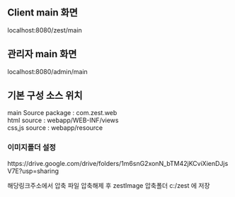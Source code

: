 
<h2>Client main 화면</h2>
  localhost:8080/zest/main

<h2>관리자 main 화면</h2>
  localhost:8080/admin/main

<h2>기본 구성 소스 위치 </h2>

 main Source package : com.zest.web <br/>
   html source : webapp/WEB-INF/views <br/>
 css,js source : webapp/resource <br/>

<h3>이미지폴더 설정</h3>
https://drive.google.com/drive/folders/1m6snG2xonN_bTM42jKCviXienDJjsV7E?usp=sharing

해당링크주소에서 압축 파일 압축해제 후 
zestImage 압축폴더 c:/zest 에 저장
